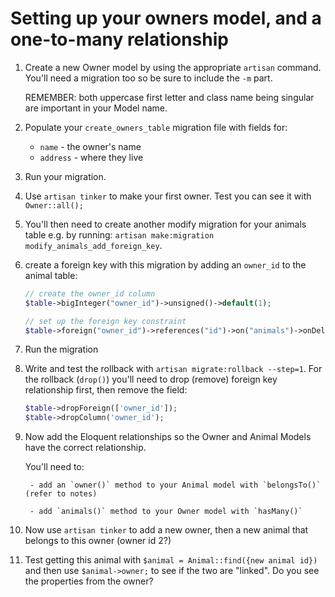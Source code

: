 # Setting up your owners model, and a one-to-many relationship

1. Create a new Owner model by using the appropriate `artisan` command. You'll need a migration too so be sure to include the `-m` part.

    REMEMBER: both uppercase first letter and class name being singular are important in your Model name.

1. Populate your `create_owners_table` migration file with fields for:
    - `name` - the owner's name
    - `address` - where they live

1. Run your migration.

1. Use `artisan tinker` to make your first owner. Test you can see it with `Owner::all();`

1. You'll then need to create another modify migration for your animals table e.g. by running:
    `artisan make:migration modify_animals_add_foreign_key`.

1. create a foreign key with this migration by adding an `owner_id` to the animal table:
    ```php
    // create the owner_id column
    $table->bigInteger("owner_id")->unsigned()->default(1);

    // set up the foreign key constraint
    $table->foreign("owner_id")->references("id")->on("animals")->onDelete("cascade");
    ```

1. Run the migration

1. Write and test the rollback with `artisan migrate:rollback --step=1`. For the rollback (`drop()`) you'll need to drop (remove) foreign key relationship first, then remove the field:
    ```php
    $table->dropForeign(['owner_id']);
    $table->dropColumn('owner_id');
    ```

1. Now add the Eloquent relationships so the Owner and Animal Models have the correct relationship.

    You'll need to:
    
        - add an `owner()` method to your Animal model with `belongsTo()` (refer to notes)

        - add `animals()` method to your Owner model with `hasMany()`

1. Now use `artisan tinker` to add a new owner, then a new animal that belongs to this owner (owner id 2?)

1. Test getting this animal with `$animal = Animal::find({new animal id})` and then use `$animal->owner;` to see if the two are "linked". Do you see the properties from the owner?